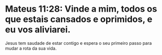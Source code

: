 # Mateus 11:28: Vinde a mim, todos os que estais cansados e oprimidos, e eu vos aliviarei.


Jesus tem saudade de estar contigo e espera o seu primeiro passo para mudar a rota da sua vida.

